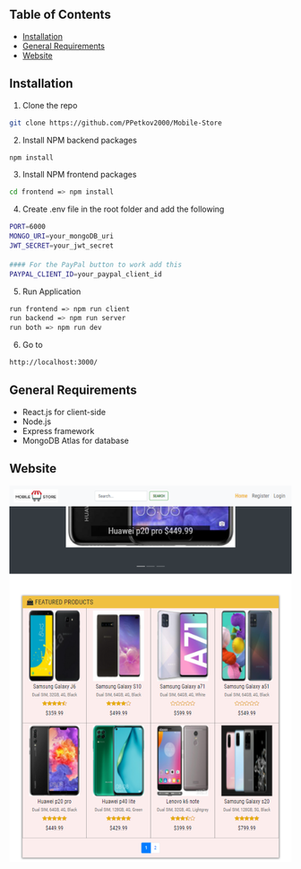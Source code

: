 ## Table of Contents

* [Installation](#installation)
* [General Requirements](#general-requirements)
* [Website](#website)

## Installation

1. Clone the repo
```sh
git clone https://github.com/PPetkov2000/Mobile-Store
```
2. Install NPM backend packages
```sh
npm install
```
3. Install NPM frontend packages
```sh
cd frontend => npm install
```
4. Create .env file in the root folder and add the following
```sh
PORT=6000
MONGO_URI=your_mongoDB_uri
JWT_SECRET=your_jwt_secret

#### For the PayPal button to work add this
PAYPAL_CLIENT_ID=your_paypal_client_id
```
5. Run Application
```sh
run frontend => npm run client
run backend => npm run server
run both => npm run dev
```
6. Go to
```sh
http://localhost:3000/
```

## General Requirements

- React.js for client-side
- Node.js
- Express framework 
- MongoDB Atlas for database

## Website

![Game Zone](https://github.com/PPetkov2000/Mobile-Store/blob/main/app-view2.PNG)
